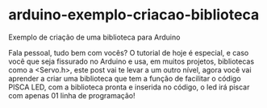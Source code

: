 # arduino-exemplo-criacao-biblioteca
Exemplo de criação de uma biblioteca para Arduino

Fala pessoal, tudo bem com vocês? O tutorial de hoje é especial, e caso você que seja fissurado no Arduino e usa, em muitos projetos, bibliotecas como a <Servo.h>, este post vai te levar a um outro nível, agora você vai aprender a criar uma biblioteca que tem a função de facilitar o código PISCA LED, com a biblioteca pronta e inserida no código, o led irá piscar com apenas 01 linha de programação!


